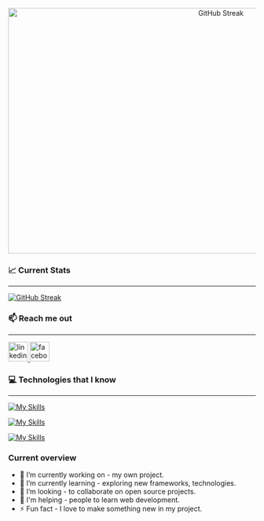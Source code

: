 <a href="#" align="center"><img src="https://i.ibb.co/LRdBpvf/github-cover.jpg" alt="GitHub Streak" width="850" height="500" align="center" /></a>

### 📈 Current Stats
<hr />
<a href="https://git.io/streak-stats"><img src="https://github-readme-streak-stats.herokuapp.com?user=gfaruk02&theme=radical" alt="GitHub Streak" /></a>

### 📫 Reach me out
<hr />
<a href="https://www.linkedin.com/in/golam-faruk-77a641a8/"> <img src='https://cdn.jsdelivr.net/npm/simple-icons@3.0.1/icons/linkedin.svg' alt='linkedin' height='40'> </a>
<a href="https://www.facebook.com/mdgolam.faruk.9"> <img src='https://cdn.jsdelivr.net/npm/simple-icons@3.0.1/icons/facebook.svg' alt='facebook' height='40'> </a>


### 💻 Technologies that I know
<hr />

[![My Skills](https://skillicons.dev/icons?i=html,css,tailwind,materialui,js)](https://skillicons.dev)

[![My Skills](https://skillicons.dev/icons?i=react,bootstrap,express,nodejs,mongodb)](https://skillicons.dev)

[![My Skills](https://skillicons.dev/icons?i=vscode,github,figma)](https://skillicons.dev)

### Current overview

- 🔭 I’m currently working on - my own project.
- 🌱 I’m currently learning - exploring new frameworks, technologies.
- 👯 I’m looking - to collaborate on open source projects.
- 🤔 I'm helping - people to learn web development.
- ⚡ Fun fact - I love to make something new in my project.
